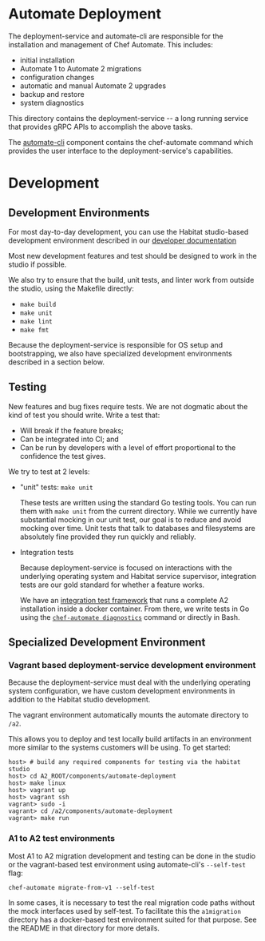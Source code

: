 # Automate Deployment

The deployment-service and automate-cli are responsible for the
installation and management of Chef Automate. This includes:

- initial installation
- Automate 1 to Automate 2 migrations
- configuration changes
- automatic and manual Automate 2 upgrades
- backup and restore
- system diagnostics

This directory contains the deployment-service -- a long running
service that provides gRPC APIs to accomplish the above tasks.

The [automate-cli](../automate-cli) component contains the
chef-automate command which provides the user interface to the
deployment-service's capabilities.

# Development

## Development Environments

For most day-to-day development, you can use the Habitat studio-based
development environment described in our [developer
documentation](../../dev-docs/DEV_ENVIRONMENT)

Most new development features and test should be designed to work in the
studio if possible.

We also try to ensure that the build, unit tests, and linter work from
outside the studio, using the Makefile directly:

- `make build`
- `make unit`
- `make lint`
- `make fmt`

Because the deployment-service is responsible for OS setup and
bootstrapping, we also have specialized development environments
described in a section below.

## Testing

New features and bug fixes require tests. We are not dogmatic about
the kind of test you should write. Write a test that:

- Will break if the feature breaks;
- Can be integrated into CI; and
- Can be run by developers with a level of effort proportional to the
  confidence the test gives.

We try to test at 2 levels:

- "unit" tests: `make unit`

  These tests are written using the standard Go testing tools. You can
  run them with `make unit` from the current directory. While we
  currently have substantial mocking in our unit test, our goal is to
  reduce and avoid mocking over time. Unit tests that talk to
  databases and filesystems are absolutely fine provided they run
  quickly and reliably.

- Integration tests

  Because deployment-service is focused on interactions with the
  underlying operating system and Habitat service supervisor,
  integration tests are our gold standard for whether a feature works.

  We have an [integration test framework](../../integration) that runs a
  complete A2 installation inside a docker container. From there, we
  write tests in Go using the [`chef-automate
  diagnostics`](../automate-cli/pkg/diagnostics) command or directly
  in Bash.

## Specialized Development Environment

### Vagrant based deployment-service development environment

Because the deployment-service must deal with the underlying operating
system configuration, we have custom development environments in
addition to the Habitat studio development.

The vagrant environment automatically mounts the automate directory to
`/a2`.

This allows you to deploy and test locally build artifacts in an
environment more similar to the systems customers will be using. To
get started:

```
host> # build any required components for testing via the habitat studio
host> cd A2_ROOT/components/automate-deployment
host> make linux
host> vagrant up
host> vagrant ssh
vagrant> sudo -i
vagrant> cd /a2/components/automate-deployment
vagrant> make run
```

### A1 to A2 test environments

Most A1 to A2 migration development and testing can be done in the
studio or the vagrant-based test environment using automate-cli's
`--self-test` flag:

```
chef-automate migrate-from-v1 --self-test
```

In some cases, it is necessary to test the real migration code paths
without the mock interfaces used by self-test. To facilitate this the
`a1migration` directory has a docker-based test environment suited for
that purpose.  See the README in that directory for more details.


